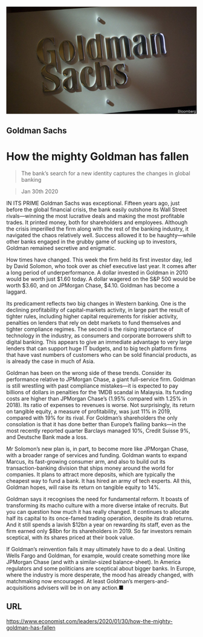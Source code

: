 ![](./images/20200201_LDP002.jpg)

## Goldman Sachs

# How the mighty Goldman has fallen

> The bank’s search for a new identity captures the changes in global banking

> Jan 30th 2020

IN ITS PRIME Goldman Sachs was exceptional. Fifteen years ago, just before the global financial crisis, the bank easily outshone its Wall Street rivals—winning the most lucrative deals and making the most profitable trades. It printed money, both for shareholders and employees. Although the crisis imperilled the firm along with the rest of the banking industry, it navigated the chaos relatively well. Success allowed it to be haughty—while other banks engaged in the grubby game of sucking up to investors, Goldman remained secretive and enigmatic.

How times have changed. This week the firm held its first investor day, led by David Solomon, who took over as chief executive last year. It comes after a long period of underperformance. A dollar invested in Goldman in 2010 would be worth just $1.60 today. A dollar wagered on the S&P 500 would be worth $3.60, and on JPMorgan Chase, $4.10. Goldman has become a laggard.

Its predicament reflects two big changes in Western banking. One is the declining profitability of capital-markets activity, in large part the result of tighter rules, including higher capital requirements for riskier activity, penalties on lenders that rely on debt markets to fund themselves and tighter compliance regimes. The second is the rising importance of technology in the industry, as consumers and corporate borrowers shift to digital banking. This appears to give an immediate advantage to very large lenders that can support huge IT budgets, and to big tech platform firms that have vast numbers of customers who can be sold financial products, as is already the case in much of Asia.

Goldman has been on the wrong side of these trends. Consider its performance relative to JPMorgan Chase, a giant full-service firm. Goldman is still wrestling with past compliance mistakes—it is expected to pay billions of dollars in penalties for the 1MDB scandal in Malaysia. Its funding costs are higher than JPMorgan Chase’s (1.95% compared with 1.25% in 2018). Its ratio of expenses to revenues is worse. Not surprisingly, its return on tangible equity, a measure of profitability, was just 11% in 2019, compared with 19% for its rival. For Goldman’s shareholders the only consolation is that it has done better than Europe’s flailing banks—in the most recently reported quarter Barclays managed 10%, Credit Suisse 9%, and Deutsche Bank made a loss.

Mr Solomon’s new plan is, in part, to become more like JPMorgan Chase, with a broader range of services and funding. Goldman wants to expand Marcus, its fast-growing consumer arm, and also to build out its transaction-banking division that ships money around the world for companies. It plans to attract more deposits, which are typically the cheapest way to fund a bank. It has hired an army of tech experts. All this, Goldman hopes, will raise its return on tangible equity to 14%.

Goldman says it recognises the need for fundamental reform. It boasts of transforming its macho culture with a more diverse intake of recruits. But you can question how much it has really changed. It continues to allocate half its capital to its once-famed trading operation, despite its drab returns. And it still spends a lavish $12bn a year on rewarding its staff, even as the firm earned only $8bn for its shareholders in 2019. So far investors remain sceptical, with its shares priced at their book value.

If Goldman’s reinvention fails it may ultimately have to do a deal. Uniting Wells Fargo and Goldman, for example, would create something more like JPMorgan Chase (and with a similar-sized balance-sheet). In America regulators and some politicians are sceptical about bigger banks. In Europe, where the industry is more desperate, the mood has already changed, with matchmaking now encouraged. At least Goldman’s mergers-and-acquisitions advisers will be in on any action.■

## URL

https://www.economist.com/leaders/2020/01/30/how-the-mighty-goldman-has-fallen
